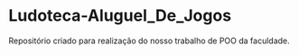 # Ludoteca-Aluguel_De_Jogos
Repositório criado para realização do nosso trabalho de POO da faculdade.
